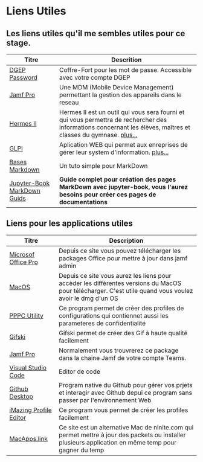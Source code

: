 <!-- 
Author:         Noor Alizadeh
Date:           20-Jan 2022
-----------------------------
Editor: 
 -->

# Liens Utiles

## Les liens utiles qu'il me sembles utiles pour ce stage. 

| Titre | Descrition |
| ----- | ---------- |
| [DGEP Password][12] | Coffre-Fort pour les mot de passe. Accessible avec votre compte DGEP |
| [Jamf Pro][13] | Une MDM (Mobile Device Management) permettant la gestion des appareils dans le reseau |
| [Hermes II][14] | Hermes II est un outil qui vous sera fourni et qui vous permettra de rechercher des informations concernant les élèves, maîtres et classes du gymnase. [plus...](Hermes-II) |
| [GLPI][16] | Aplication WEB qui permet aux enreprises de gérer leur system d'information. [plus...](GLPI) |
| [Bases Markdown][15] | Un tuto simple pour MarkDown |
| [Jupyter-Book MarkDown Guids][9] | **Guide complet pour création des pages MarkDown avec jupyter-book, vous l'aurez besoins pour créer ces pages de documentations** |

## Liens pour les applications utiles

| Titre | Description |
| ----- | ----------- |
| [Microsof Office Pro][1] | Depuis ce site vous pouvez télécharger les packages Office pour mettre à jour dans jamf admin |
| [MacOS][2] | Depuis ce site vous aurez les liens pour accèder les différentes versions du MacOS pour télécharger. C'est utile quand vous voulez avoir le dmg d'un OS |
| [PPPC Utility][3] | Ce program permet de créer des profiles de configurations qui contiennet aussi les parameteres de confidentialité |
| [Gifski][4] | Gifski permet de créer des Gif à haute qualité facilement |
| [Jamf Pro][5] | Normalement vous trouvrerez ce package dans la chaine Jamf de votre compte Teams. |
| [Visual Studio Code][6] | Editor de code |
| [Github Desktop][7] | Program native du Github pour gérer vos prjets et interagir avec Github depui ce program sans passer par l'environnement Web |
| [iMazing Profile Editor][8] | Ce program vous permet de créer les profiles facilement
| [MacApps.link][10] | Ce site est un alternative Mac de ninite.com qui permet mettre à jour des packets ou installer plusieurs application en même temp pour gagner du temp |


[//]: # (Links)

[1]: https://macadmins.software/
[2]: https://support.apple.com/fr-ch/HT211683
[3]: https://github.com/jamf/PPPC-Utility
[4]: https://gif.ski/
[5]: https://eduvaud.sharepoint.com/:u:/s/GychaIT/ESmew7lgtThDh3gH3sE_kSABIQG4lRZjjbuDfzhdHcfC8A?e=gmOQ6f
[6]: https://code.visualstudio.com/
[7]: https://desktop.github.com/
[8]: https://imazing.com/fr/profile-editor/download
[9]: https://jupyterbook.org/content/myst.html
[10]: https://macapps.link/fr/
[12]: https://pass.dgep.edu-vaud.ch:9119/
[13]: https://10.225.232.161:8443/index.html
[14]: https://hermes.edu-vaud.ch/login/?next=/
[15]: https://www.markdowntutorial.com/
[16]: http://glpi.edu-vaud.ch/
[17]: 
[18]: 
[19]: 
[20]:  

